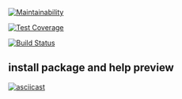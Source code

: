 [![Maintainability](https://api.codeclimate.com/v1/badges/e33caaa715ba80fe4537/maintainability)](https://codeclimate.com/github/d3x4r/project-lvl2-s439/maintainability)

[![Test Coverage](https://api.codeclimate.com/v1/badges/e33caaa715ba80fe4537/test_coverage)](https://codeclimate.com/github/d3x4r/project-lvl2-s439/test_coverage)

[![Build Status](https://travis-ci.org/d3x4r/project-lvl2-s439.svg?branch=master)](https://travis-ci.org/d3x4r/project-lvl2-s439)

## install package and help preview
[![asciicast](https://asciinema.org/a/QIEltzljWK3UpG6fRb3NYygOc.svg)](https://asciinema.org/a/QIEltzljWK3UpG6fRb3NYygOc)
